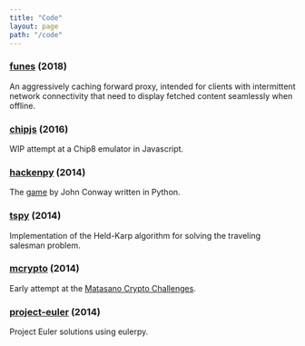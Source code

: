 ```yaml
---
title: "Code"
layout: page
path: "/code"
---
```


### [funes](https://github.com/mirainc/funes) (2018)
An aggressively caching forward proxy, intended for clients with intermittent network connectivity that need to display fetched content seamlessly when offline.

### [chipjs](https://github.com/concreted/chipjs) (2016)
WIP attempt at a Chip8 emulator in Javascript.

### [hackenpy](https://github.com/concreted/hackenpy) (2014)
The [game](https://en.wikipedia.org/wiki/Hackenbush) by John Conway written in Python.

### [tspy](https://github.com/concreted/tspy) (2014)
Implementation of the Held-Karp algorithm for solving the traveling salesman problem.

### [mcrypto](https://github.com/concreted/mcrypto) (2014)
Early attempt at the [Matasano Crypto Challenges]("https://cryptopals.com/"").

### [project-euler](https://github.com/concreted/project-euler) (2014)
Project Euler solutions using eulerpy.
